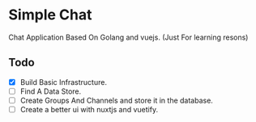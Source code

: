 # Simple Chat

Chat Application Based On Golang and vuejs. (Just For learning resons)

## Todo

- [x] Build Basic Infrastructure.
- [ ] Find A Data Store.
- [ ] Create Groups And Channels and store it in the database.
- [ ] Create a better ui with nuxtjs and vuetify.
